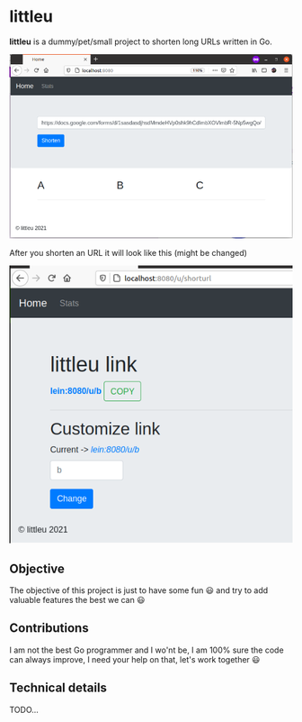 # littleu

**littleu** is a dummy/pet/small project to shorten long URLs written in Go.

![littleu-homepag](imgs/homepage.png)

After you shorten an URL it will look like this (might be changed)

![littleu-shortenedurl](imgs/urlshort.png)

## Objective

The objective of this project is just to have some fun 😃 and try to add valuable features
the best we can 😃

## Contributions

I am not the best Go programmer and I wo'nt be, I am 100% sure the code can always improve, I need your help on that, let's work together 😃

## Technical details

TODO...
